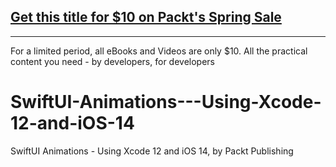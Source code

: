 ## [Get this title for $10 on Packt's Spring Sale](https://www.packt.com/V17264?utm_source=github&utm_medium=packt-github-repo&utm_campaign=spring_10_dollar_2022)
-----
For a limited period, all eBooks and Videos are only $10. All the practical content you need \- by developers, for developers

# SwiftUI-Animations---Using-Xcode-12-and-iOS-14
SwiftUI Animations - Using Xcode 12 and iOS 14, by Packt Publishing
